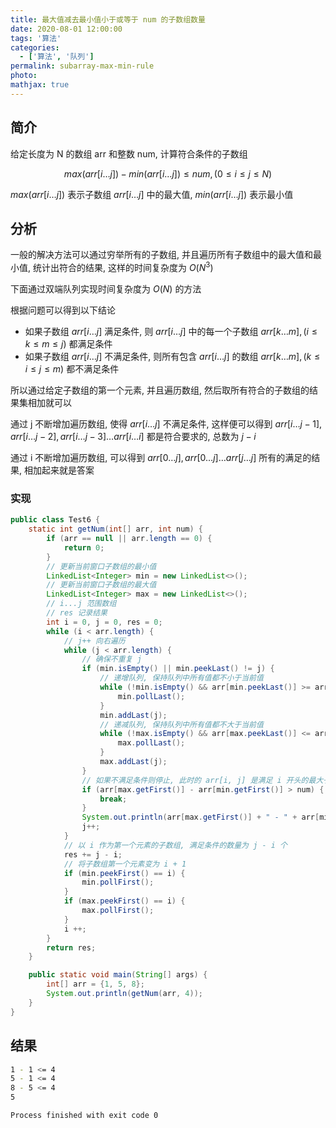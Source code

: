 ```yaml
---
title: 最大值减去最小值小于或等于 num 的子数组数量
date: 2020-08-01 12:00:00
tags: '算法'
categories:
  - ['算法', '队列']
permalink: subarray-max-min-rule
photo:
mathjax: true
---
```


## 简介

给定长度为 N 的数组 arr 和整数 num, 计算符合条件的子数组

$$
max(arr[i \dots j]) - min(arr[i \dots j]) \leq num, (0 \leq i \leq j \leq N)
$$

$max(arr[i \dots j])$ 表示子数组 $arr[i \dots j]$ 中的最大值, $min(arr[i \dots j])$ 表示最小值

<!-- more -->

## 分析

一般的解决方法可以通过穷举所有的子数组, 并且遍历所有子数组中的最大值和最小值, 统计出符合的结果, 这样的时间复杂度为 $O(N^3)$

下面通过双端队列实现时间复杂度为 $O(N)$ 的方法

根据问题可以得到以下结论

- 如果子数组 $arr[i \dots j]$ 满足条件, 则 $arr[i \dots j]$ 中的每一个子数组 $arr[k \dots m], (i \leq k \leq m \leq j)$ 都满足条件
- 如果子数组 $arr[i \dots j]$ 不满足条件, 则所有包含 $arr[i \dots j]$ 的数组 $arr[k \dots m], (k \leq i \leq j \leq m)$ 都不满足条件

所以通过给定子数组的第一个元素, 并且遍历数组, 然后取所有符合的子数组的结果集相加就可以

通过 j 不断增加遍历数组, 使得 $arr[i \dots j]$ 不满足条件, 这样便可以得到 $arr[i \dots j-1], arr[i \dots j-2], arr[i \dots j-3] \dots arr[i \dots i]$ 都是符合要求的, 总数为 $j-i$

通过 i 不断增加遍历数组, 可以得到 $arr[0 \dots j], arr[0 \dots j] \dots arr[j \dots j]$ 所有的满足的结果, 相加起来就是答案

### 实现

```java
public class Test6 {
    static int getNum(int[] arr, int num) {
        if (arr == null || arr.length == 0) {
            return 0;
        }
        // 更新当前窗口子数组的最小值
        LinkedList<Integer> min = new LinkedList<>();
        // 更新当前窗口子数组的最大值
        LinkedList<Integer> max = new LinkedList<>();
        // i...j 范围数组
        // res 记录结果
        int i = 0, j = 0, res = 0;
        while (i < arr.length) {
            // j++ 向右遍历
            while (j < arr.length) {
                // 确保不重复 j
                if (min.isEmpty() || min.peekLast() != j) {
                    // 递增队列, 保持队列中所有值都不小于当前值
                    while (!min.isEmpty() && arr[min.peekLast()] >= arr[j]) {
                        min.pollLast();
                    }
                    min.addLast(j);
                    // 递减队列, 保持队列中所有值都不大于当前值
                    while (!max.isEmpty() && arr[max.peekLast()] <= arr[j]) {
                        max.pollLast();
                    }
                    max.addLast(j);
                }
                // 如果不满足条件则停止, 此时的 arr[i, j] 是满足 i 开头的最大子数组, 所以包含的子数组都满足
                if (arr[max.getFirst()] - arr[min.getFirst()] > num) {
                    break;
                }
                System.out.println(arr[max.getFirst()] + " - " + arr[min.getFirst()] + " <= " + num);
                j++;
            }
            // 以 i 作为第一个元素的子数组, 满足条件的数量为 j - i 个
            res += j - i;
            // 将子数组第一个元素变为 i + 1
            if (min.peekFirst() == i) {
                min.pollFirst();
            }
            if (max.peekFirst() == i) {
                max.pollFirst();
            }
            i ++;
        }
        return res;
    }

    public static void main(String[] args) {
        int[] arr = {1, 5, 8};
        System.out.println(getNum(arr, 4));
    }
}
```

## 结果

```sh
1 - 1 <= 4
5 - 1 <= 4
8 - 5 <= 4
5

Process finished with exit code 0
```
